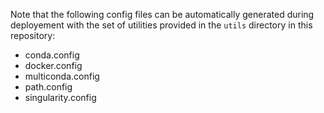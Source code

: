 Note that the following config files can be automatically generated during deployement with the set of utilities provided in the `utils` directory in this repository:

* conda.config
* docker.config
* multiconda.config
* path.config
* singularity.config
